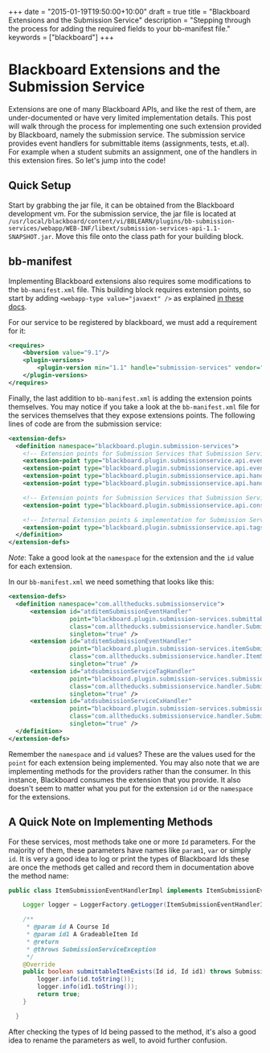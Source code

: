 +++
date = "2015-01-19T19:50:00+10:00"
draft = true
title = "Blackboard Extensions and the Submission Service"
description = "Stepping through the process for adding the required fields to your bb-manifest file."
keywords = ["blackboard"]
+++

# Blackboard Extensions and the Submission Service

Extensions are one of many Blackboard APIs, and like the rest of them, are under-documented or have very limited implementation details. This post will walk through the process for implementing one such extension provided by Blackboard, namely the submission service. The submission service provides event handlers for submittable items (assignments, tests, et.al). For example when a student submits an assignment, one of the handlers in this extension fires. So let's jump into the code!

## Quick Setup

Start by grabbing the jar file, it can be obtained from the Blackboard development vm. For the submission service, the jar file is located at `/usr/local/blackboard/content/vi/BBLEARN/plugins/bb-submission-services/webapp/WEB-INF/libext/submission-services-api-1.1-SNAPSHOT.jar`. Move this file onto the class path for your building block.

## bb-manifest

Implementing Blackboard extensions also requires some modifications to the `bb-manifest.xml` file. This building block requires extension points, so start by adding `<webapp-type value="javaext" />` as explained [in these docs](https://docs.alltheducks.com/blackboard/bb-manifest-ref.html#toc_18).

For our service to be registered by blackboard, we must add a requirement for it:

```xml
<requires>
    <bbversion value="9.1"/>
    <plugin-versions>
        <plugin-version min="1.1" handle="submission-services" vendor="bb"/>
    </plugin-versions>
</requires>
```

Finally, the last addition to `bb-manifest.xml` is adding the extension points themselves. You may notice if you take a look at the `bb-manifest.xml` file for the services themselves that they expose extensions points. The following lines of code are from the submission service:

```xml
<extension-defs>
  <definition namespace="blackboard.plugin.submission-services">
    <!-- Extension points for Submission Services that Submission Service Providers need to implement -->
    <extension-point type="blackboard.plugin.submissionservice.api.events.SubmittableItemEventHandler" id="submittableItemEventHandler" />
    <extension-point type="blackboard.plugin.submissionservice.api.events.ItemSubmissionEventHandler" id="itemSubmissionEventHandler" />
    <extension-point type="blackboard.plugin.submissionservice.api.handlers.SubmissionServiceTagHandler" id="submissionServiceTagHandler" />
    <extension-point type="blackboard.plugin.submissionservice.api.handlers.SubmissionServiceCxHandler" id="submissionServiceCxHandler" />

    <!-- Extension points for Submission Services that Submission Service Consumers need to implement -->
    <extension-point type="blackboard.plugin.submissionservice.api.consumers.SubmissionServiceConsumer" id="submissionServiceConsumer" />

    <!-- Internal Extension points & implementation for Submission Services framework that Submission Services framework will implement -->
    <extension-point type="blackboard.plugin.submissionservice.api.tags.SubmissionServiceTagHelper" id="submissionServiceTagHelper" />
  </definition>
</extension-defs>
```

_Note_: Take a good look at the `namespace` for the extension and the `id` value for each extension.

In our `bb-manifest.xml` we need something that looks like this:
```xml
<extension-defs>
  <definition namespace="com.alltheducks.submissionservice">
      <extension id="atditemSubmissionEventHandler"
                 point="blackboard.plugin.submission-services.submittableItemEventHandler"
                 class="com.alltheducks.submissionservice.handler.SubmittableItemEventHandlerImpl"
                 singleton="true" />
      <extension id="atditemSubmissionEventHandler"
                 point="blackboard.plugin.submission-services.itemSubmissionEventHandler"
                 class="com.alltheducks.submissionservice.handler.ItemSubmissionEventHandlerImpl"
                 singleton="true" />
      <extension id="atdsubmissionServiceTagHandler"
                 point="blackboard.plugin.submission-services.submissionServiceTagHandler"
                 class="com.alltheducks.submissionservice.handler.SubmissionServiceTagHandlerImpl"
                 singleton="true" />
      <extension id="atdsubmissionServiceCxHandler"
                 point="blackboard.plugin.submission-services.submissionServiceCxHandler"
                 class="com.alltheducks.submissionservice.handler.SubmissionServiceCxHandlerImpl"
                 singleton="true" />
  </definition>
</extension-defs>
```

Remember the `namespace` and `id` values? These are the values used for the `point` for each extension being implemented. You may also note that we are implementing methods for the providers rather than the consumer. In this instance, Blackboard consumes the extension that you provide. It also doesn't seem to matter what you put for the extension `id` or the `namespace` for the extensions.

## A Quick Note on Implementing Methods

For these services, most methods take one or more `Id` parameters. For the majority of them, these parameters have names like `param1`, `var` or simply `id`. It is very a good idea to log or print the types of Blackboard Ids these are once the methods get called and record them in documentation above the method name:

```java
public class ItemSubmissionEventHandlerImpl implements ItemSubmissionEventHandler {

    Logger logger = LoggerFactory.getLogger(ItemSubmissionEventHandlerImpl.class);

    /**
     * @param id A Course Id
     * @param id1 A GradeableItem Id
     * @return
     * @throws SubmissionServiceException
     */
    @Override
    public boolean submittableItemExists(Id id, Id id1) throws SubmissionServiceException {
        logger.info(id.toString());
        logger.info(id1.toString());
        return true;
    }

  }
  ```

  After checking the types of Id being passed to the method, it's also a good idea to rename the parameters as well, to avoid further confusion.
